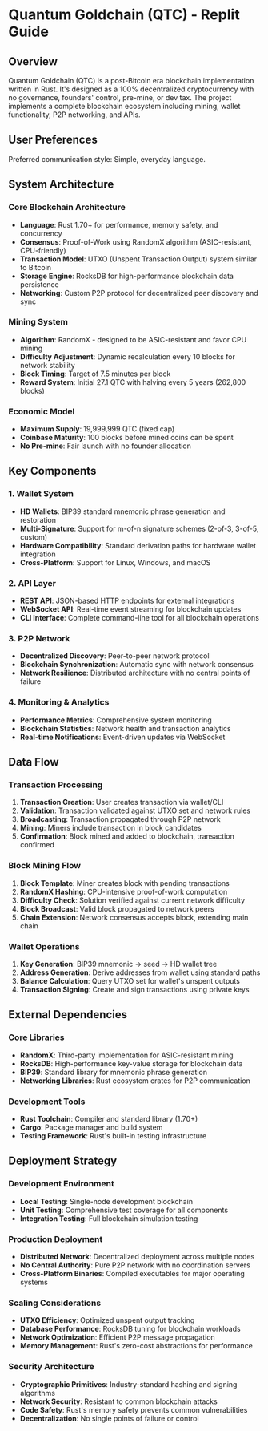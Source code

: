 # Quantum Goldchain (QTC) - Replit Guide

## Overview

Quantum Goldchain (QTC) is a post-Bitcoin era blockchain implementation written in Rust. It's designed as a 100% decentralized cryptocurrency with no governance, founders' control, pre-mine, or dev tax. The project implements a complete blockchain ecosystem including mining, wallet functionality, P2P networking, and APIs.

## User Preferences

Preferred communication style: Simple, everyday language.

## System Architecture

### Core Blockchain Architecture
- **Language**: Rust 1.70+ for performance, memory safety, and concurrency
- **Consensus**: Proof-of-Work using RandomX algorithm (ASIC-resistant, CPU-friendly)
- **Transaction Model**: UTXO (Unspent Transaction Output) system similar to Bitcoin
- **Storage Engine**: RocksDB for high-performance blockchain data persistence
- **Networking**: Custom P2P protocol for decentralized peer discovery and sync

### Mining System
- **Algorithm**: RandomX - designed to be ASIC-resistant and favor CPU mining
- **Difficulty Adjustment**: Dynamic recalculation every 10 blocks for network stability
- **Block Timing**: Target of 7.5 minutes per block
- **Reward System**: Initial 27.1 QTC with halving every 5 years (262,800 blocks)

### Economic Model
- **Maximum Supply**: 19,999,999 QTC (fixed cap)
- **Coinbase Maturity**: 100 blocks before mined coins can be spent
- **No Pre-mine**: Fair launch with no founder allocation

## Key Components

### 1. Wallet System
- **HD Wallets**: BIP39 standard mnemonic phrase generation and restoration
- **Multi-Signature**: Support for m-of-n signature schemes (2-of-3, 3-of-5, custom)
- **Hardware Compatibility**: Standard derivation paths for hardware wallet integration
- **Cross-Platform**: Support for Linux, Windows, and macOS

### 2. API Layer
- **REST API**: JSON-based HTTP endpoints for external integrations
- **WebSocket API**: Real-time event streaming for blockchain updates
- **CLI Interface**: Complete command-line tool for all blockchain operations

### 3. P2P Network
- **Decentralized Discovery**: Peer-to-peer network protocol
- **Blockchain Synchronization**: Automatic sync with network consensus
- **Network Resilience**: Distributed architecture with no central points of failure

### 4. Monitoring & Analytics
- **Performance Metrics**: Comprehensive system monitoring
- **Blockchain Statistics**: Network health and transaction analytics
- **Real-time Notifications**: Event-driven updates via WebSocket

## Data Flow

### Transaction Processing
1. **Transaction Creation**: User creates transaction via wallet/CLI
2. **Validation**: Transaction validated against UTXO set and network rules
3. **Broadcasting**: Transaction propagated through P2P network
4. **Mining**: Miners include transaction in block candidates
5. **Confirmation**: Block mined and added to blockchain, transaction confirmed

### Block Mining Flow
1. **Block Template**: Miner creates block with pending transactions
2. **RandomX Hashing**: CPU-intensive proof-of-work computation
3. **Difficulty Check**: Solution verified against current network difficulty
4. **Block Broadcast**: Valid block propagated to network peers
5. **Chain Extension**: Network consensus accepts block, extending main chain

### Wallet Operations
1. **Key Generation**: BIP39 mnemonic → seed → HD wallet tree
2. **Address Generation**: Derive addresses from wallet using standard paths
3. **Balance Calculation**: Query UTXO set for wallet's unspent outputs
4. **Transaction Signing**: Create and sign transactions using private keys

## External Dependencies

### Core Libraries
- **RandomX**: Third-party implementation for ASIC-resistant mining
- **RocksDB**: High-performance key-value storage for blockchain data
- **BIP39**: Standard library for mnemonic phrase generation
- **Networking Libraries**: Rust ecosystem crates for P2P communication

### Development Tools
- **Rust Toolchain**: Compiler and standard library (1.70+)
- **Cargo**: Package manager and build system
- **Testing Framework**: Rust's built-in testing infrastructure

## Deployment Strategy

### Development Environment
- **Local Testing**: Single-node development blockchain
- **Unit Testing**: Comprehensive test coverage for all components
- **Integration Testing**: Full blockchain simulation testing

### Production Deployment
- **Distributed Network**: Decentralized deployment across multiple nodes
- **No Central Authority**: Pure P2P network with no coordination servers
- **Cross-Platform Binaries**: Compiled executables for major operating systems

### Scaling Considerations
- **UTXO Efficiency**: Optimized unspent output tracking
- **Database Performance**: RocksDB tuning for blockchain workloads
- **Network Optimization**: Efficient P2P message propagation
- **Memory Management**: Rust's zero-cost abstractions for performance

### Security Architecture
- **Cryptographic Primitives**: Industry-standard hashing and signing algorithms
- **Network Security**: Resistant to common blockchain attacks
- **Code Safety**: Rust's memory safety prevents common vulnerabilities
- **Decentralization**: No single points of failure or control